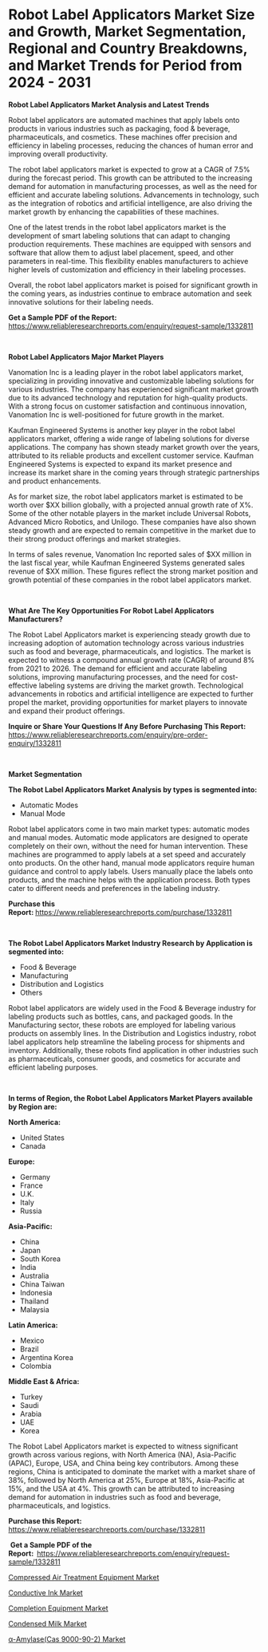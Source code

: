 <p><h1>Robot Label Applicators Market Size and Growth, Market Segmentation, Regional and Country Breakdowns, and Market Trends for Period from 2024 -  2031</h1></p><p><strong>Robot Label Applicators Market Analysis and Latest Trends</strong></p>
<p><p>Robot label applicators are automated machines that apply labels onto products in various industries such as packaging, food & beverage, pharmaceuticals, and cosmetics. These machines offer precision and efficiency in labeling processes, reducing the chances of human error and improving overall productivity.</p><p>The robot label applicators market is expected to grow at a CAGR of 7.5% during the forecast period. This growth can be attributed to the increasing demand for automation in manufacturing processes, as well as the need for efficient and accurate labeling solutions. Advancements in technology, such as the integration of robotics and artificial intelligence, are also driving the market growth by enhancing the capabilities of these machines.</p><p>One of the latest trends in the robot label applicators market is the development of smart labeling solutions that can adapt to changing production requirements. These machines are equipped with sensors and software that allow them to adjust label placement, speed, and other parameters in real-time. This flexibility enables manufacturers to achieve higher levels of customization and efficiency in their labeling processes.</p><p>Overall, the robot label applicators market is poised for significant growth in the coming years, as industries continue to embrace automation and seek innovative solutions for their labeling needs.</p></p>
<p><strong>Get a Sample PDF of the Report:&nbsp;</strong> <a href="https://www.reliableresearchreports.com/enquiry/request-sample/1332811">https://www.reliableresearchreports.com/enquiry/request-sample/1332811</a></p>
<p>&nbsp;</p>
<p><strong>Robot Label Applicators Major Market Players</strong></p>
<p><p>Vanomation Inc is a leading player in the robot label applicators market, specializing in providing innovative and customizable labeling solutions for various industries. The company has experienced significant market growth due to its advanced technology and reputation for high-quality products. With a strong focus on customer satisfaction and continuous innovation, Vanomation Inc is well-positioned for future growth in the market.</p><p>Kaufman Engineered Systems is another key player in the robot label applicators market, offering a wide range of labeling solutions for diverse applications. The company has shown steady market growth over the years, attributed to its reliable products and excellent customer service. Kaufman Engineered Systems is expected to expand its market presence and increase its market share in the coming years through strategic partnerships and product enhancements.</p><p>As for market size, the robot label applicators market is estimated to be worth over $XX billion globally, with a projected annual growth rate of X%. Some of the other notable players in the market include Universal Robots, Advanced Micro Robotics, and Unilogo. These companies have also shown steady growth and are expected to remain competitive in the market due to their strong product offerings and market strategies.</p><p>In terms of sales revenue, Vanomation Inc reported sales of $XX million in the last fiscal year, while Kaufman Engineered Systems generated sales revenue of $XX million. These figures reflect the strong market position and growth potential of these companies in the robot label applicators market.</p></p>
<p>&nbsp;</p>
<p><strong>What Are The Key Opportunities For Robot Label Applicators Manufacturers?</strong></p>
<p><p>The Robot Label Applicators market is experiencing steady growth due to increasing adoption of automation technology across various industries such as food and beverage, pharmaceuticals, and logistics. The market is expected to witness a compound annual growth rate (CAGR) of around 8% from 2021 to 2026. The demand for efficient and accurate labeling solutions, improving manufacturing processes, and the need for cost-effective labeling systems are driving the market growth. Technological advancements in robotics and artificial intelligence are expected to further propel the market, providing opportunities for market players to innovate and expand their product offerings.</p></p>
<p><strong>Inquire or Share Your Questions If Any Before Purchasing This Report:</strong> <a href="https://www.reliableresearchreports.com/enquiry/pre-order-enquiry/1332811">https://www.reliableresearchreports.com/enquiry/pre-order-enquiry/1332811</a></p>
<p>&nbsp;</p>
<p><strong>Market Segmentation</strong></p>
<p><strong>The Robot Label Applicators Market Analysis by types is segmented into:</strong></p>
<p><ul><li>Automatic Modes</li><li>Manual Mode</li></ul></p>
<p><p>Robot label applicators come in two main market types: automatic modes and manual modes. Automatic mode applicators are designed to operate completely on their own, without the need for human intervention. These machines are programmed to apply labels at a set speed and accurately onto products. On the other hand, manual mode applicators require human guidance and control to apply labels. Users manually place the labels onto products, and the machine helps with the application process. Both types cater to different needs and preferences in the labeling industry.</p></p>
<p><strong>Purchase this Report:&nbsp;</strong><a href="https://www.reliableresearchreports.com/purchase/1332811">https://www.reliableresearchreports.com/purchase/1332811</a></p>
<p>&nbsp;</p>
<p><strong>The Robot Label Applicators Market Industry Research by Application is segmented into:</strong></p>
<p><ul><li>Food & Beverage</li><li>Manufacturing</li><li>Distribution and Logistics</li><li>Others</li></ul></p>
<p><p>Robot label applicators are widely used in the Food & Beverage industry for labeling products such as bottles, cans, and packaged goods. In the Manufacturing sector, these robots are employed for labeling various products on assembly lines. In the Distribution and Logistics industry, robot label applicators help streamline the labeling process for shipments and inventory. Additionally, these robots find application in other industries such as pharmaceuticals, consumer goods, and cosmetics for accurate and efficient labeling purposes.</p></p>
<p>&nbsp;</p>
<p><strong>In terms of Region, the Robot Label Applicators Market Players available by Region are:</strong></p>
<p>
    <p> <strong> North America: </strong>
        <ul>
            <li>United States</li>
            <li>Canada</li>
        </ul>
        </p> 
    <p> <strong> Europe: </strong>
        <ul>
            <li>Germany</li>
            <li>France</li>
            <li>U.K.</li>
            <li>Italy</li>
            <li>Russia</li>
        </ul>
        </p> 
    <p> <strong> Asia-Pacific: </strong>
        <ul>
            <li>China</li>
            <li>Japan</li>
            <li>South Korea</li>
            <li>India</li>
            <li>Australia</li>
            <li>China Taiwan</li>
            <li>Indonesia</li>
            <li>Thailand</li>
            <li>Malaysia</li>
        </ul>
        </p> 
    <p> <strong> Latin America: </strong>
        <ul>
            <li>Mexico</li>
            <li>Brazil</li>
            <li>Argentina Korea</li>
            <li>Colombia</li>
        </ul>
        </p> 
    <p> <strong> Middle East & Africa: </strong>
        <ul>
            <li>Turkey</li>
            <li>Saudi</li>
            <li>Arabia</li>
            <li>UAE</li>
            <li>Korea</li>
        </ul>
    </p>
    </p>
<p><p>The Robot Label Applicators market is expected to witness significant growth across various regions, with North America (NA), Asia-Pacific (APAC), Europe, USA, and China being key contributors. Among these regions, China is anticipated to dominate the market with a market share of 38%, followed by North America at 25%, Europe at 18%, Asia-Pacific at 15%, and the USA at 4%. This growth can be attributed to increasing demand for automation in industries such as food and beverage, pharmaceuticals, and logistics.</p></p>
<p><strong>Purchase this Report: </strong><a href="https://www.reliableresearchreports.com/purchase/1332811">https://www.reliableresearchreports.com/purchase/1332811</a></p>
<p>&nbsp;<strong>Get a Sample PDF of the Report:&nbsp;&nbsp;</strong><a href="https://www.reliableresearchreports.com/enquiry/request-sample/1332811">https://www.reliableresearchreports.com/enquiry/request-sample/1332811</a></p>
<p><strong></strong></p>
<p><p><a href="https://medium.com/@gaberaynor54567/compressed-air-treatment-equipment-market-insight-market-trends-growth-forecasted-from-2024-to-6f0b0f93907c">Compressed Air Treatment Equipment Market</a></p><p><a href="https://medium.com/@gaberaynor54567/analyzing-conductive-ink-market-global-industry-perspective-and-forecast-2024-to-2031-439ed819993b">Conductive Ink Market</a></p><p><a href="https://medium.com/@gaberaynor54567/completion-equipment-market-research-report-its-history-and-forecast-2024-to-2031-b0c49b7c4416">Completion Equipment Market</a></p><p><a href="https://medium.com/@gaberaynor54567/condensed-milk-market-research-report-its-history-and-forecast-2024-to-2031-1f143ba02228">Condensed Milk Market</a></p><p><a href="https://github.com/beatblasta/Market-Research-Report-List-2/blob/main/a-amylasecas-9000-90-2-market.md">α-Amylase(Cas 9000-90-2) Market</a></p></p>